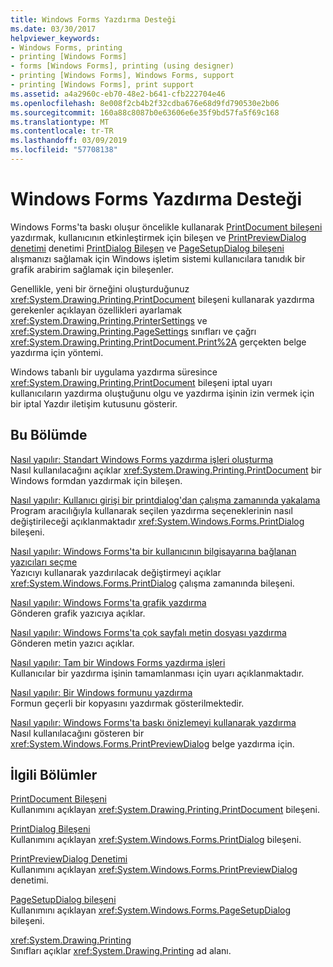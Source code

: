 ```yaml
---
title: Windows Forms Yazdırma Desteği
ms.date: 03/30/2017
helpviewer_keywords:
- Windows Forms, printing
- printing [Windows Forms]
- forms [Windows Forms], printing (using designer)
- printing [Windows Forms], Windows Forms, support
- printing [Windows Forms], print support
ms.assetid: a4a2960c-eb70-48e2-b641-cfb222704e46
ms.openlocfilehash: 8e008f2cb4b2f32cdba676e68d9fd790530e2b06
ms.sourcegitcommit: 160a88c8087b0e63606e6e35f9bd57fa5f69c168
ms.translationtype: MT
ms.contentlocale: tr-TR
ms.lasthandoff: 03/09/2019
ms.locfileid: "57708138"
---
```

# <a name="windows-forms-print-support"></a>Windows Forms Yazdırma Desteği
Windows Forms'ta baskı oluşur öncelikle kullanarak [PrintDocument bileşeni](../controls/printdocument-component-windows-forms.md) yazdırmak, kullanıcının etkinleştirmek için bileşen ve [PrintPreviewDialog denetimi](../controls/printpreviewdialog-control-windows-forms.md) denetimi [PrintDialog Bileşen](../controls/printdialog-component-windows-forms.md) ve [PageSetupDialog bileşeni](../controls/pagesetupdialog-component-windows-forms.md) alışmanızı sağlamak için Windows işletim sistemi kullanıcılara tanıdık bir grafik arabirim sağlamak için bileşenler.  
  
 Genellikle, yeni bir örneğini oluşturduğunuz <xref:System.Drawing.Printing.PrintDocument> bileşeni kullanarak yazdırma gerekenler açıklayan özellikleri ayarlamak <xref:System.Drawing.Printing.PrinterSettings> ve <xref:System.Drawing.Printing.PageSettings> sınıfları ve çağrı <xref:System.Drawing.Printing.PrintDocument.Print%2A> gerçekten belge yazdırma için yöntemi.  
  
 Windows tabanlı bir uygulama yazdırma süresince <xref:System.Drawing.Printing.PrintDocument> bileşeni iptal uyarı kullanıcıların yazdırma oluştuğunu olgu ve yazdırma işinin izin vermek için bir iptal Yazdır iletişim kutusunu gösterir.  
  
## <a name="in-this-section"></a>Bu Bölümde  
 [Nasıl yapılır: Standart Windows Forms yazdırma işleri oluşturma](how-to-create-standard-windows-forms-print-jobs.md)  
 Nasıl kullanılacağını açıklar <xref:System.Drawing.Printing.PrintDocument> bir Windows formdan yazdırmak için bileşen.  
  
 [Nasıl yapılır: Kullanıcı girişi bir printdialog'dan çalışma zamanında yakalama](how-to-capture-user-input-from-a-printdialog-at-run-time.md)  
 Program aracılığıyla kullanarak seçilen yazdırma seçeneklerinin nasıl değiştirileceği açıklanmaktadır <xref:System.Windows.Forms.PrintDialog> bileşeni.  
  
 [Nasıl yapılır: Windows Forms'ta bir kullanıcının bilgisayarına bağlanan yazıcıları seçme](how-to-choose-the-printers-attached-to-user-computer-in-windows-forms.md)  
 Yazıcıyı kullanarak yazdırılacak değiştirmeyi açıklar <xref:System.Windows.Forms.PrintDialog> çalışma zamanında bileşeni.  
  
 [Nasıl yapılır: Windows Forms'ta grafik yazdırma](how-to-print-graphics-in-windows-forms.md)  
 Gönderen grafik yazıcıya açıklar.  
  
 [Nasıl yapılır: Windows Forms'ta çok sayfalı metin dosyası yazdırma](how-to-print-a-multi-page-text-file-in-windows-forms.md)  
 Gönderen metin yazıcı açıklar.  
  
 [Nasıl yapılır: Tam bir Windows Forms yazdırma işleri](how-to-complete-windows-forms-print-jobs.md)  
 Kullanıcılar bir yazdırma işinin tamamlanması için uyarı açıklanmaktadır.  
  
 [Nasıl yapılır: Bir Windows formunu yazdırma](how-to-print-a-windows-form.md)  
 Formun geçerli bir kopyasını yazdırmak gösterilmektedir.  
  
 [Nasıl yapılır: Windows Forms'ta baskı önizlemeyi kullanarak yazdırma](how-to-print-in-windows-forms-using-print-preview.md)  
 Nasıl kullanılacağını gösteren bir <xref:System.Windows.Forms.PrintPreviewDialog> belge yazdırma için.  
  
## <a name="related-sections"></a>İlgili Bölümler  
 [PrintDocument Bileşeni](../controls/printdocument-component-windows-forms.md)  
 Kullanımını açıklayan <xref:System.Drawing.Printing.PrintDocument> bileşeni.  
  
 [PrintDialog Bileşeni](../controls/printdialog-component-windows-forms.md)  
 Kullanımını açıklayan <xref:System.Windows.Forms.PrintDialog> bileşeni.  
  
 [PrintPreviewDialog Denetimi](../controls/printpreviewdialog-control-windows-forms.md)  
 Kullanımını açıklayan <xref:System.Windows.Forms.PrintPreviewDialog> denetimi.  
  
 [PageSetupDialog bileşeni](../controls/pagesetupdialog-component-windows-forms.md)  
 Kullanımını açıklayan <xref:System.Windows.Forms.PageSetupDialog> bileşeni.  
  
 <xref:System.Drawing.Printing>  
 Sınıfları açıklar <xref:System.Drawing.Printing> ad alanı.

